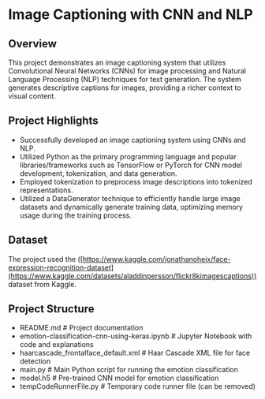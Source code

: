 # Image Captioning with CNN and NLP

## Overview
This project demonstrates an image captioning system that utilizes Convolutional Neural Networks (CNNs) for image processing and Natural Language Processing (NLP) techniques for text generation. The system generates descriptive captions for images, providing a richer context to visual content.

## Project Highlights
- Successfully developed an image captioning system using CNNs and NLP.
- Utilized Python as the primary programming language and popular libraries/frameworks such as TensorFlow or PyTorch for CNN model development, tokenization, and data generation.
- Employed tokenization to preprocess image descriptions into tokenized representations.
- Utilized a DataGenerator technique to efficiently handle large image datasets and dynamically generate training data, optimizing memory usage during the training process.

## Dataset
The project used the ([https://www.kaggle.com/jonathanoheix/face-expression-recognition-dataset](https://www.kaggle.com/datasets/aladdinpersson/flickr8kimagescaptions)) dataset from Kaggle. 
## Project Structure
- README.md               # Project documentation
- emotion-classification-cnn-using-keras.ipynb   # Jupyter Notebook with code and explanations
- haarcascade_frontalface_default.xml   # Haar Cascade XML file for face detection
- main.py                 # Main Python script for running the emotion classification
- model.h5                # Pre-trained CNN model for emotion classification
- tempCodeRunnerFile.py   # Temporary code runner file (can be removed)



